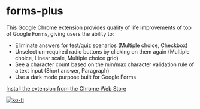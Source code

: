 # forms-plus
This Google Chrome extension provides quality of life improvements of top of Google Forms, giving users the ability to:
 - Eliminate answers for test/quiz scenarios (Multiple choice, Checkbox)
 - Unselect un-required radio buttons by clicking on them again (Multiple choice, Linear scale, Multiple choice grid)
 - See a character count based on the min/max character validation rule of a text input (Short answer, Paragraph)
 - Use a dark mode purpose built for Google Forms
 
 [Install the extension from the Chrome Web Store](https://chrome.google.com/webstore/detail/forms%20/abegkmpbggcbnljjnklblgmiiacopkng)
 
 [![ko-fi](https://www.ko-fi.com/img/githubbutton_sm.svg)](https://ko-fi.com/I3I51PZ3B)